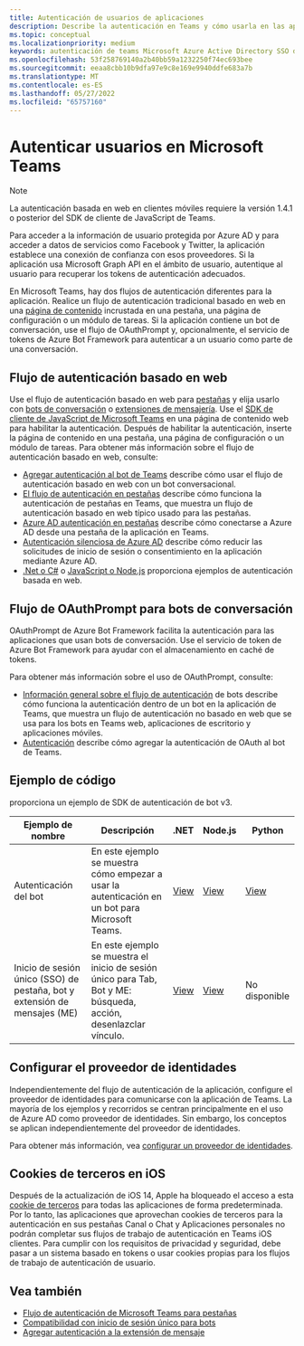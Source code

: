 ```yaml
---
title: Autenticación de usuarios de aplicaciones
description: Describe la autenticación en Teams y cómo usarla en las aplicaciones
ms.topic: conceptual
ms.localizationpriority: medium
keywords: autenticación de teams Microsoft Azure Active Directory SSO de OAuth (Azure AD)
ms.openlocfilehash: 53f258769140a2b40bb59a1232250f74ec693bee
ms.sourcegitcommit: eeaa8cbb10b9dfa97e9c8e169e9940ddfe683a7b
ms.translationtype: MT
ms.contentlocale: es-ES
ms.lasthandoff: 05/27/2022
ms.locfileid: "65757160"
---
```

# <a name="authenticate-users-in-microsoft-teams"></a>Autenticar usuarios en Microsoft Teams

> [!Note]
> La autenticación basada en web en clientes móviles requiere la versión 1.4.1 o posterior del SDK de cliente de JavaScript de Teams.

Para acceder a la información de usuario protegida por Azure AD y para acceder a datos de servicios como Facebook y Twitter, la aplicación establece una conexión de confianza con esos proveedores. Si la aplicación usa Microsoft Graph API en el ámbito de usuario, autentique al usuario para recuperar los tokens de autenticación adecuados.

En Microsoft Teams, hay dos flujos de autenticación diferentes para la aplicación. Realice un flujo de autenticación tradicional basado en web en una [página de contenido](~/tabs/how-to/create-tab-pages/content-page.md) incrustada en una pestaña, una página de configuración o un módulo de tareas. Si la aplicación contiene un bot de conversación, use el flujo de OAuthPrompt y, opcionalmente, el servicio de tokens de Azure Bot Framework para autenticar a un usuario como parte de una conversación.

## <a name="web-based-authentication-flow"></a>Flujo de autenticación basado en web

Use el flujo de autenticación basado en web para [pestañas](~/tabs/what-are-tabs.md) y elija usarlo con [bots de conversación](~/bots/what-are-bots.md) o [extensiones de mensajería](~/messaging-extensions/what-are-messaging-extensions.md). Use el [SDK de cliente de JavaScript de Microsoft Teams](/javascript/api/overview/msteams-client) en una página de contenido web para habilitar la autenticación. Después de habilitar la autenticación, inserte la página de contenido en una pestaña, una página de configuración o un módulo de tareas. Para obtener más información sobre el flujo de autenticación basado en web, consulte:

* [Agregar autenticación al bot de Teams](~/bots/how-to/authentication/add-authentication.md) describe cómo usar el flujo de autenticación basado en web con un bot conversacional.
* [El flujo de autenticación en pestañas](~/tabs/how-to/authentication/auth-flow-tab.md) describe cómo funciona la autenticación de pestañas en Teams, que muestra un flujo de autenticación basado en web típico usado para las pestañas.
* [Azure AD autenticación en pestañas](~/tabs/how-to/authentication/auth-tab-AAD.md) describe cómo conectarse a Azure AD desde una pestaña de la aplicación en Teams.
* [Autenticación silenciosa de Azure AD](~/tabs/how-to/authentication/auth-silent-AAD.md) describe cómo reducir las solicitudes de inicio de sesión o consentimiento en la aplicación mediante Azure AD.
* [.Net o C#](https://github.com/OfficeDev/microsoft-teams-sample-complete-csharp) o [JavaScript o Node.js](https://github.com/OfficeDev/microsoft-teams-sample-complete-node) proporciona ejemplos de autenticación basada en web.

## <a name="the-oauthprompt-flow-for-conversational-bots"></a>Flujo de OAuthPrompt para bots de conversación

OAuthPrompt de Azure Bot Framework facilita la autenticación para las aplicaciones que usan bots de conversación. Use el servicio de token de Azure Bot Framework para ayudar con el almacenamiento en caché de tokens.

Para obtener más información sobre el uso de OAuthPrompt, consulte:

* [Información general sobre el flujo de autenticación](~/bots/how-to/authentication/auth-flow-bot.md) de bots describe cómo funciona la autenticación dentro de un bot en la aplicación de Teams, que muestra un flujo de autenticación no basado en web que se usa para los bots en Teams web, aplicaciones de escritorio y aplicaciones móviles.
* [Autenticación](~/bots/how-to/authentication/add-authentication.md) describe cómo agregar la autenticación de OAuth al bot de Teams.

## <a name="code-sample"></a>Ejemplo de código

proporciona un ejemplo de SDK de autenticación de bot v3.

| **Ejemplo de nombre** | **Descripción** | **.NET** | **Node.js** | **Python** |
|---------------|------------|------------|-------------|---------------|
| Autenticación del bot | En este ejemplo se muestra cómo empezar a usar la autenticación en un bot para Microsoft Teams. | [View](https://github.com/microsoft/BotBuilder-Samples/tree/master/samples/csharp_dotnetcore/46.teams-auth) | [View](https://github.com/microsoft/BotBuilder-Samples/tree/master/samples/javascript_nodejs/46.teams-auth) | [View](https://github.com/microsoft/BotBuilder-Samples/tree/main/samples/python/46.teams-auth) |
| Inicio de sesión único (SSO) de pestaña, bot y extensión de mensajes (ME) | En este ejemplo se muestra el inicio de sesión único para Tab, Bot y ME: búsqueda, acción, desenlazclar vínculo. |  [View](https://github.com/OfficeDev/Microsoft-Teams-Samples/tree/main/samples/app-sso/csharp) | [View](https://github.com/OfficeDev/Microsoft-Teams-Samples/tree/main/samples/app-sso/nodejs) | No disponible |

## <a name="configure-the-identity-provider"></a>Configurar el proveedor de identidades

Independientemente del flujo de autenticación de la aplicación, configure el proveedor de identidades para comunicarse con la aplicación de Teams. La mayoría de los ejemplos y recorridos se centran principalmente en el uso de Azure AD como proveedor de identidades. Sin embargo, los conceptos se aplican independientemente del proveedor de identidades.

Para obtener más información, vea [configurar un proveedor de identidades](~/concepts/authentication/configure-identity-provider.md).

## <a name="third-party-cookies-on-ios"></a>Cookies de terceros en iOS

Después de la actualización de iOS 14, Apple ha bloqueado el acceso a esta [cookie de terceros](https://webkit.org/blog/10218/full-third-party-cookie-blocking-and-more/) para todas las aplicaciones de forma predeterminada. Por lo tanto, las aplicaciones que aprovechan cookies de terceros para la autenticación en sus pestañas Canal o Chat y Aplicaciones personales no podrán completar sus flujos de trabajo de autenticación en Teams iOS clientes. Para cumplir con los requisitos de privacidad y seguridad, debe pasar a un sistema basado en tokens o usar cookies propias para los flujos de trabajo de autenticación de usuario.

## <a name="see-also"></a>Vea también

* [Flujo de autenticación de Microsoft Teams para pestañas](~/tabs/how-to/authentication/auth-flow-tab.md)
* [Compatibilidad con inicio de sesión único para bots](~/bots/how-to/authentication/auth-aad-sso-bots.md)
* [Agregar autenticación a la extensión de mensaje](~/messaging-extensions/how-to/add-authentication.md)
